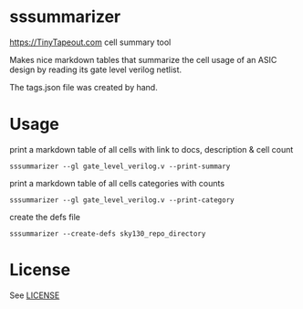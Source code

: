 # sssummarizer

https://TinyTapeout.com cell summary tool

Makes nice markdown tables that summarize the cell usage of an ASIC design by reading its 
gate level verilog netlist.

The tags.json file was created by hand.

# Usage

print a markdown table of all cells with link to docs, description & cell count

    sssummarizer --gl gate_level_verilog.v --print-summary

print a markdown table of all cells categories with counts

    sssummarizer --gl gate_level_verilog.v --print-category

create the defs file

    sssummarizer --create-defs sky130_repo_directory

# License

See [LICENSE](LICENSE)

